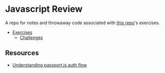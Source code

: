 # Javascript Review

A repo for notes and throwaway code associated with [this repo](https://github.com/nashville-software-school/node-milestones/tree/master/02-db-driven-applications)'s exercises.

- [Exercises](exercises)
    - [Challenges](challenges)

## Resources
- [Understanding passport.js auth flow](http://toon.io/understanding-passportjs-authentication-flow/)